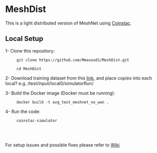 # MeshDist

This is a light distributed version of MeshNet using [Coinstac](https://github.com/Mmasoud1/MeshDist/wiki/Coinstac-Setup). 

## Local Setup


1- Clone this repository:

         git clone https://github.com/Mmasoud1/MeshDist.git

	     cd MeshDist

2- Download training dataset from this [link](https://drive.google.com/file/d/1ONjE0LN-HRIimJmTsSgHZPQBdqVRXrd8/view?usp=sharing), and place copies into each local? e.g. /test/input/local0/simulatorRun/


3- Build the Docker image (Docker must be running):

         docker build -t avg_test_meshnet_no_wan .
      


4- Run the code:

         coinstac-simulator
      

<br>
<br>

For setup issues and possible fixes please refer to [Wiki](https://github.com/Mmasoud1/MeshDist/wiki/Troubleshooting)

